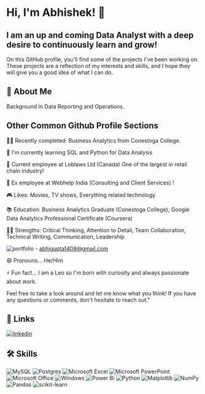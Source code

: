 # Hi, I'm Abhishek! 👋
## I am an up and coming Data Analyst with a deep desire to continuously learn and grow! 

On this GitHub profile, you'll find some of the projects I've been working on. These projects are a reflection of my interests and skills, and I hope they will give you a good idea of what I can do.
## 🚀 About Me
Background in Data Reporting and Operations.




## Other Common Github Profile Sections
👩‍💻 Recently completed: Business Analytics from Conestoga College.

🧠 I'm currently learning SQL and Python for Data Analysis

🏅 Current employee at Loblaws Ltd (Canada) One of the largest in retail chain industry! 

🏅 Ex employee at Webhelp India (Consulting and Client Services) ! 

🎮 Likes: Movies, TV shows, Everything related technology

📚 Education: Business Analytics Graduate (Conestoga College), Google Data Analytics Professional Certificate (Coursera)

💪🏻 Strengths: Critical Thinking, Attention to Detail, Team Collaboration, Technical Writing, Communication, Leadership

![portfolio](https://img.shields.io/badge/Gmail-D14836?style=for-the-badge&logo=gmail&logoColor=white) - abhigupta1408@gmail.com

😄 Pronouns... He/Him

⚡️ Fun fact... I am a Leo so I'm born with curiosity and always passionate about work. 

Feel free to take a look around and let me know what you think! If you have any questions or comments, don't hesitate to reach out."


## 🔗 Links
[![linkedin](https://img.shields.io/badge/linkedin-0A66C2?style=for-the-badge&logo=linkedin&logoColor=white)](https://www.linkedin.com/in/abhishek-gupta1408/)





## 🛠 Skills

![MySQL](https://img.shields.io/badge/mysql-%2300f.svg?style=for-the-badge&logo=mysql&logoColor=white)
![Postgres](https://img.shields.io/badge/postgres-%23316192.svg?style=for-the-badge&logo=postgresql&logoColor=white)
![Microsoft Excel](https://img.shields.io/badge/Microsoft_Excel-217346?style=for-the-badge&logo=microsoft-excel&logoColor=white)
![Microsoft PowerPoint](https://img.shields.io/badge/Microsoft_PowerPoint-B7472A?style=for-the-badge&logo=microsoft-powerpoint&logoColor=white)
![Microsoft Office](https://img.shields.io/badge/Microsoft_Office-D83B01?style=for-the-badge&logo=microsoft-office&logoColor=white)
![Windows](https://img.shields.io/badge/Windows-0078D6?style=for-the-badge&logo=windows&logoColor=white)
![Power Bi](https://img.shields.io/badge/power_bi-F2C811?style=for-the-badge&logo=powerbi&logoColor=black)
![Python](https://img.shields.io/badge/python-3670A0?style=for-the-badge&logo=python&logoColor=ffdd54)
![Matplotlib](https://img.shields.io/badge/Matplotlib-%23ffffff.svg?style=for-the-badge&logo=Matplotlib&logoColor=black)
![NumPy](https://img.shields.io/badge/numpy-%23013243.svg?style=for-the-badge&logo=numpy&logoColor=white)
![Pandas](https://img.shields.io/badge/pandas-%23150458.svg?style=for-the-badge&logo=pandas&logoColor=white)
![scikit-learn](https://img.shields.io/badge/scikit--learn-%23F7931E.svg?style=for-the-badge&logo=scikit-learn&logoColor=white)
